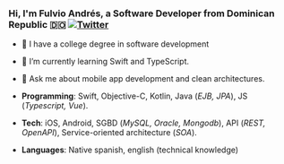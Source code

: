 ### Hi, I'm Fulvio Andrés, a Software Developer from Dominican Republic 🇩🇴 [![Twitter](https://img.shields.io/badge/-Twitter-222222?style=flat-square&logo=twitter&logoColor=white&link=https://twitter.com/fulvio_moya/)](https://twitter.com/fulvio_moya) 

- :book: I have a college degree in software development


- 🌱 I’m currently learning Swift and TypeScript.
- 💬 Ask me about mobile app development and clean architectures.

- **Programming**: Swift, Objective-C, Kotlin, Java (*EJB, JPA*), JS (*Typescript, Vue*).
- **Tech**: iOS, Android, SGBD (*MySQL, Oracle, Mongodb*), API (*REST, OpenAPI*), Service-oriented architecture (*SOA*).
- **Languages**: Native spanish, english (technical knowledge)
